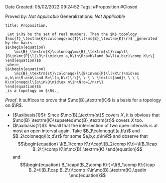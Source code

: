 <br />
<br />

Date Created: 05/02/2022 09:24:52
Tags: #Proposition #Closed 

Proved by: _Not Applicable_
Generalizations: _Not Applicable_

``` ad-Proposition
title: Proposition.

_Let $\R$ be the set of real numbers. Then the $K$ topology_ $\mc{T}_\textrm{K}\coloneqq\mc{T}\l(\mc{B}_\textrm{K}\r)$ _generated by the basis_
$$\begin{equation}
    \mc{B}_\textrm{K}\coloneqq\mc{B}_\textrm{st}\cup\l\{B\in\mc{P}\l(\R\r)\mid\ex a,b\in\R:a<b\land B=\l(a,b\r)\comp K\r\}
\end{equation}$$
_where_
$$\begin{equation}
    \mc{B}_\textrm{st}\coloneqq\l\{B\in\mc{P}\l(\R\r)\mid\ex a,b\in\R:a<b\land B=\l(a,b\r)\r\}\ \ \ \ \textit{and}\ \ \ \ K\coloneqq\l\{q\in\Q\mid\ex n\in\N:q=1/n\r\}
\end{equation}$$
_is a topology on $\R$._

```

_Proof_. It suffices to prove that $\mc{B}_\textrm{K}$ is a basis for a topology on $\R$.
* ($\axibasis{1}$): Since $\mc{B}_\textrm{st}$ covers $X$, it is obvious that $\mc{B}_\textrm{K}\supseteq\mc{B}_\textrm{st}$ covers $X$ too.
* ($\axibasis{2}$): Recall that the intersection of two open intervals is at most an open interval again. Take $B_1\coloneqq\l(a,b\r)$ and $B_2\coloneqq\l(c,d\r)$ for some $a,b,c,d\in\R$ and observe that
$$\begin{equation}
    \l(B_1\comp K\r)\cap\l(B_2\comp K\r)=\l(B_1\cap B_2\r)\comp K\in\mc{B}_\textrm{K}
\end{equation}$$
and
$$\begin{equation}
    B_1\cap\l(B_2\comp K\r)=\l(B_1\comp K\r)\cap B_2=\l(B_1\cap B_2\r)\comp K\in\mc{B}_\textrm{K}.\qedin
\end{equation}$$
